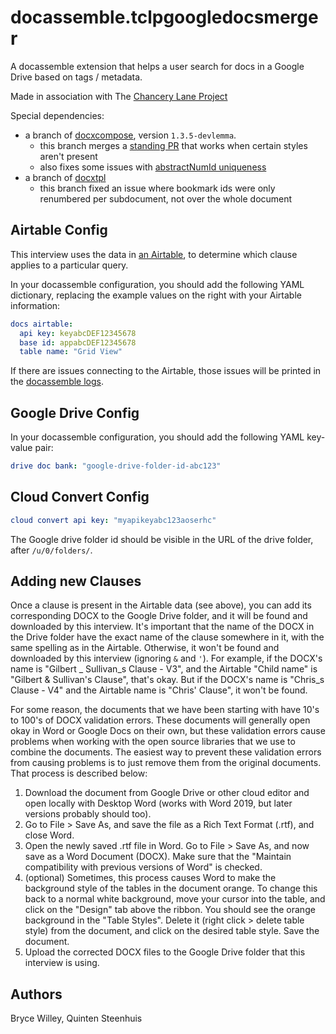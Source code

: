 # docassemble.tclpgoogledocsmerger

A docassemble extension that helps a user search for docs in a Google Drive based on tags / metadata.

Made in association with The [Chancery Lane Project](https://chancerylaneproject.org/)

Special dependencies:

* a branch of [docxcompose](https://github.com/BryceStevenWilley/docxcompose/tree/master), version `1.3.5-devlemma`.
  * this branch merges a [standing PR](https://github.com/4teamwork/docxcompose/pull/58) that works when certain styles aren't present
  * also fixes some issues with [abstractNumId uniqueness](https://github.com/BryceStevenWilley/docxcompose/commit/a90e445857dbf61ce5c999bb50b13291b51d7b12)
* a branch of [docxtpl](https://github.com/LemmaLegalConsulting/docxtpl/tree/subdoc_bookmark_issues)
  * this branch fixed an issue where bookmark ids were only renumbered per subdocument, not over the whole document

## Airtable Config

This interview uses the data in [an Airtable](https://airtable.com/shr5ITqr8fOECQthj/tblZduZJJkNz9tbzY), to
determine which clause applies to a particular query.

In your docassemble configuration, you should add the following YAML dictionary, replacing the example values on the right with your Airtable information:

```yaml
docs airtable:
  api key: keyabcDEF12345678
  base id: appabcDEF12345678
  table name: "Grid View"
```

If there are issues connecting to the Airtable, those issues will be
printed in the [docassemble logs](https://docassemble.org/docs/admin.html#logs).

## Google Drive Config

In your docassemble configuration, you should add the following YAML key-value pair:

```yaml
drive doc bank: "google-drive-folder-id-abc123"
```

## Cloud Convert Config

```yaml
cloud convert api key: "myapikeyabc123aoserhc"
```

The Google drive folder id should be visible in the URL of the drive folder, after `/u/0/folders/`.

## Adding new Clauses

Once a clause is present in the Airtable data (see above), you can add its corresponding DOCX to the Google Drive folder, and it will be found and downloaded by this interview. It's important that the name of the DOCX in the Drive folder have the exact name of the clause somewhere in it, with the same spelling as in the Airtable. Otherwise, it won't be found and downloaded by this interview (ignoring `&` and `'`). For example, if the DOCX's name is "Gilbert _ Sullivan_s Clause - V3", and the Airtable "Child name" is "Gilbert & Sullivan's Clause", that's okay. But if the DOCX's name is "Chris_s Clause - V4" and the Airtable name is "Chris' Clause", it won't be found.

For some reason, the documents that we have been starting with have 10's to 100's of DOCX validation errors. These documents will generally open okay in Word or Google Docs on their own, but these validation errors cause problems when working with the open source libraries that we use to combine
the documents. The easiest way to prevent these validation errors from causing problems is to just
remove them from the original documents. That process is described below:

1. Download the document from Google Drive or other cloud editor and open locally with Desktop Word (works with Word 2019, but later versions probably should too).
2. Go to File > Save As, and save the file as a Rich Text Format (.rtf), and close Word.
3. Open the newly saved .rtf file in Word. Go to File > Save As, and now save as a Word Document (DOCX). Make sure that the "Maintain compatibility with previous versions of Word" is checked.
4. (optional) Sometimes, this process causes Word to make the background style of the tables in the document orange. To change this back to a normal white background, move your cursor into the table, and click on the "Design" tab above the ribbon. You should see the orange background in the "Table Styles". Delete it (right click > delete table style) from the document, and click on the desired table style. Save the document.
5. Upload the corrected DOCX files to the Google Drive folder that this interview is using.

## Authors

Bryce Willey, Quinten Steenhuis
